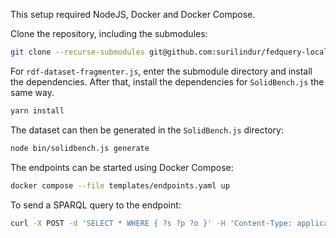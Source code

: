 This setup required NodeJS, Docker and Docker Compose.

Clone the repository, including the submodules:

```bash
git clone --recurse-submodules git@github.com:surilindur/fedquery-local-setup.git
```

For `rdf-dataset-fragmenter.js`, enter the submodule directory and install the dependencies.
After that, install the dependencies for `SolidBench.js` the same way.

```bash
yarn install
```

The dataset can then be generated in the `SolidBench.js` directory:

```bash
node bin/solidbench.js generate
```

The endpoints can be started using Docker Compose:

```bash
docker compose --file templates/endpoints.yaml up
```

To send a SPARQL query to the endpoint:

```bash
curl -X POST -d 'SELECT * WHERE { ?s ?p ?o }' -H 'Content-Type: application/sparql-query' http://localhost:3001/sparql?default-graph-uri=http://localhost:3000/pods/00000017592186045261/
```
